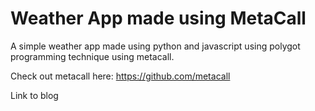 # Weather App made using MetaCall

A simple weather app made using python and javascript using polygot programming technique using metacall.

Check out metacall here: https://github.com/metacall

Link to blog
